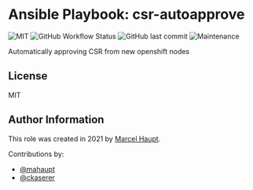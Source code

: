# Ansible Playbook: csr-autoapprove

![MIT](https://img.shields.io/badge/license-MIT-brightgreen.svg?style=flat-square)
![GitHub Workflow Status](https://img.shields.io/github/workflow/status/gepaplexx/playbook-k8stools/Main?style=flat-square)
![GitHub last commit](https://img.shields.io/github/last-commit/gepaplexx/playbook-k8stools?style=flat-square)
![Maintenance](https://img.shields.io/maintenance/yes/2022?style=flat-square)

Automatically approving CSR from new openshift nodes

## License

MIT

## Author Information

This role was created in 2021 by [Marcel Haupt](https://ehaupt.de/).

Contributions by:

- [@mahaupt](https://github.com/mahaupt)
- [@ckaserer](https://github.com/ckaserer)
